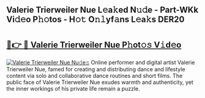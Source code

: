 ## Valerie Trierweiler Nue L𝚎a𝚔ed N𝚞𝚍e - Part-WKk Vi𝚍𝚎o P𝚑𝚘tos - H𝚘𝚝 O𝚗𝚕yf𝚊ns L𝚎a𝚔s DER20

# <h2><a href="http://kf1dna1.oniu.top/?m=Valerie+Trierweiler+Nue">🔗👉 🔴 Valerie Trierweiler Nue P𝚑ot𝚘𝚜 V𝚒d𝚎o</a></h2>

[![Valerie Trierweiler Nue Nu𝚍e𝚜](https://i.imgur.com/0qMVB7G.gif)](http://kf1dna1.oniu.top/?m=Valerie+Trierweiler+Nue)
Online performer and digital artist Valerie Trierweiler Nue, famed for creating and distributing dance and lifestyle content via solo and collaborative dance routines and short films. The public face of Valerie Trierweiler Nue exudes warmth and authenticity, yet the inner workings of his private life remain a puzzle.  
